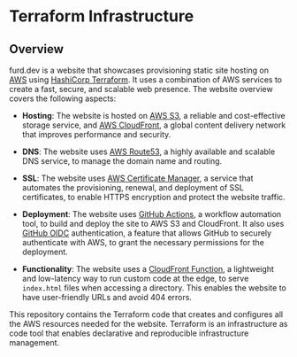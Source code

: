 # Terraform Infrastructure
## Overview
furd.dev is a website that showcases provisioning static site hosting on [AWS](https://aws.amazon.com) using [HashiCorp Terraform](https://www.terraform.io). It uses a combination of AWS services to create a fast, secure, and scalable web presence. The website overview covers the following aspects:

- **Hosting**: The website is hosted on [AWS S3](https://aws.amazon.com/s3/), a reliable and cost-effective storage service, and [AWS CloudFront](https://aws.amazon.com/cloudfront), a global content delivery network that improves performance and security.

- **DNS**: The website uses [AWS Route53](https://aws.amazon.com/route53), a highly available and scalable DNS service, to manage the domain name and routing.

- **SSL**: The website uses [AWS Certificate Manager](https://aws.amazon.com/certificate-manager), a service that automates the provisioning, renewal, and deployment of SSL certificates, to enable HTTPS encryption and protect the website traffic.

- **Deployment**: The website uses [GitHub Actions](https://github.com/features/actions), a workflow automation tool, to build and deploy the site to AWS S3 and CloudFront. It also uses [GitHub OIDC](https://docs.github.com/en/actions/deployment/security-hardening-your-deployments/configuring-openid-connect-in-amazon-web-services) authentication, a feature that allows GitHub to securely authenticate with AWS, to grant the necessary permissions for the deployment.

- **Functionality**: The website uses a [CloudFront Function](https://docs.aws.amazon.com/AmazonCloudFront/latest/DeveloperGuide/cloudfront-functions.html), a lightweight and low-latency way to run custom code at the edge, to serve `index.html` files when accessing a directory. This enables the website to have user-friendly URLs and avoid 404 errors.

This repository contains the Terraform code that creates and configures all the AWS resources needed for the website. Terraform is an infrastructure as code tool that enables declarative and reproducible infrastructure management.
